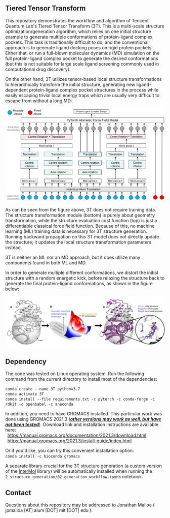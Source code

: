 ## Tiered Tensor Transform

This repository demonstrates the workflow and algorithm of Tencent Quantum Lab's Tiered Tensor Transform (3T).
This is a multi-scale structure optimization/generation algorithm, which relies on one initial structure example to generate multiple conformations of protein-ligand complex pockets.
This task is traditionally difficult to do, and the conventional approach is to generate ligand docking poses on rigid protein pockets.
Either that, or run a full-blown molecular dynamics (MD) simulation on the full protein-ligand complex pocket to generate the desired conformations (but this is not suitable for large scale ligand screening commonly used in computational drug discovery).

On the other hand, 3T utilizes tensor-based local structure transformations to hierarchically transform the initial structure,
generating new ligand-dependent protein-ligand complex pocket structures in the process while easily escaping trivial local energy traps
which are usually very difficult to escape from without a long MD:

![Alt text](2_structure_generation/Images/3T_Model.png?raw=true "Title")

As can be seen from the figure above, 3T does not require training data. The structure transformation module (bottom) is purely about geometry transformation,
while the structure evaluation cost function (top) is just a differentiable classical force field function.
Because of this, no machine learning (ML) training data is necessary for 3T structure generation.
Running backward propagation on this 3T model does not directly update the structure;
it updates the local structure transformation parameters instead.

3T is neither an ML nor an MD approach, but it does utilize many components found in both ML and MD.

In order to generate multiple different conformations, we distort the initial structure with a random energetic kick,
before relaxing the structure back to generate the final protein-ligand conformations, as shown in the figure below:

![Alt text](2_structure_generation/Images/3T_Workflow.png?raw=true "Title")

## Dependency

The code was tested on Linux operating system. Run the following command from the current directory to install most of the dependencies:

```
conda create --name 3T python=3.7
conda activate 3T
conda install --file requirements.txt -c pytorch -c conda-forge -c rdkit -c openbabel -c anaconda
```

In addition, you need to have GROMACS installed.
This particular work was done using GROMACS 2021.3 (<b><ins><i>other versions may work as well, but have not been tested</i></ins></b>). Download link and installation instructions are available here: <br />
&ensp;https://manual.gromacs.org/documentation/2021.3/download.html <br />
&ensp;https://manual.gromacs.org/2021.3/install-guide/index.html

Or if you'd like, you can try this convenient installation option: <br />
`conda install -c bioconda gromacs`

A separate library crucial for the 3T structure generation (a custom version of the [InterMol](https://github.com/shirtsgroup/InterMol) library) will be automatically installed when running the `2_structure_generation/02_generation_workflow.ipynb` notebook.

## Contact

Questions about this repository may be addressed to Jonathan Mailoa ( jpmailoa [AT] alum [DOT] mit [DOT] edu ).
